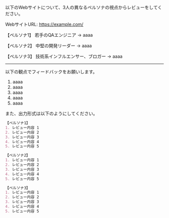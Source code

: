 以下のWebサイトについて、3人の異なるペルソナの視点からレビューをしてください。

WebサイトURL:
https://example.com/

【ペルソナ1】
若手のQAエンジニア
→ aaaa

【ペルソナ2】
中堅の開発リーダー
→ aaaa

【ペルソナ3】
技術系インフルエンサー、ブロガー
→ aaaa

---

以下の観点でフィードバックをお願いします。

1. aaaa
2. aaaa
3. aaaa
4. aaaa
5. aaaa

また、出力形式は以下のようにしてください。

```markdown
【ペルソナ1】
1. レビュー内容 1
2. レビュー内容 2
3. レビュー内容 3
4. レビュー内容 4
5. レビュー内容 5

【ペルソナ2】
1. レビュー内容 1
2. レビュー内容 2
3. レビュー内容 3
4. レビュー内容 4
5. レビュー内容 5

【ペルソナ3】
1. レビュー内容 1
2. レビュー内容 2
3. レビュー内容 3
4. レビュー内容 4
5. レビュー内容 5
```
